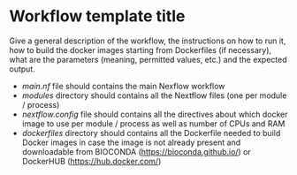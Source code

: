 # Workflow template title
Give a general description of the workflow, the instructions on how to run it, how to build the docker images starting from Dockerfiles (if necessary), what are the parameters (meaning, permitted values, etc.) and the expected output.

* *main.nf* file should contains the main Nexflow workflow
* *modules* directory should contains all the Nextflow files (one per module / process)
* *nextflow.config* file should contains all the directives about which docker image to use per module / process as well as number of CPUs and RAM
* *dockerfiles* directory should contains all the Dockerfile needed to build Docker images in case the image is not already present and downloadable from BIOCONDA (https://bioconda.github.io/) or DockerHUB (https://hub.docker.com/)
